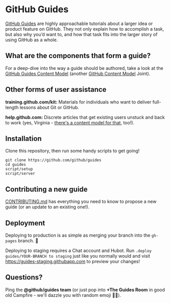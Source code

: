 # GitHub Guides

[GitHub Guides](https://guides.github.com/) are highly approachable tutorials about a larger idea or product feature on GitHub. They not only explain how to accomplish a task, but also why you’d want to, and how that task fits into the larger story of using GitHub as a whole.

## What are the components that form a guide?

For a deep-dive into the way a guide should be authored, take a look at the [GitHub Guides Content Model](https://manual-of-style.githubapp.com/guides-model) (another [GitHub Content Model](https://manual-of-style.githubapp.com/content-model) Joint).

## Other forms of user assistance

**training.github.com/kit:** Materials for individuals who want to deliver full-length lessons about Git or GitHub.

**help.github.com:** Discrete articles that get existing users unstuck and back to work (yes, Virginia - [there's a content model for that](https://manual-of-style.githubapp.com/help-model), too!).

## Installation

Clone this repository, then run some handy scripts to get going!

```
git clone https://github.com/github/guides
cd guides
script/setup
script/server
```

## Contributing a new guide

[CONTRIBUTING.md](/CONTRIBUTING.md) has everything you need to know to propose a new guide (or an update to an existing one!).

## Deployment

Deploying to production is as simple as merging your branch into the `gh-pages` branch. :tada:

Deploying to staging requires a Chat account and Hubot. Run `.deploy guides/YOUR-BRANCH to staging` just like you normally would and visit https://guides-staging.githubapp.com to preview your changes!

## Questions?

Ping the **@github/guides team** (or just pop into **+The Guides Room** in good old Campfire - we'll dazzle you with random emoji :peach::fuelpump:).
